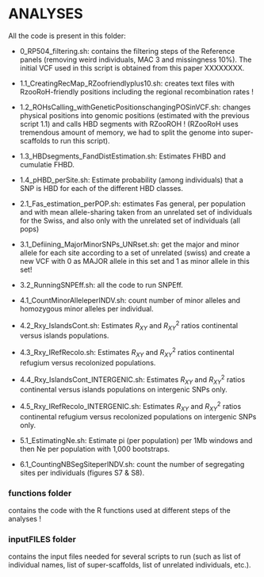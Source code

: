 # ANALYSES

All the code is present in this folder:

- 0_RP504_filtering.sh: contains the filtering steps of the Reference panels (removing weird individuals, MAC 3 and missingness 10\%). The initial VCF used in this script is obtained from this paper XXXXXXXX.

- 1.1_CreatingRecMap_RZoofriendlyplus10.sh: creates text files with RzooRoH-friendly positions including the regional recombination rates !

- 1.2_ROHsCalling_withGeneticPositionschangingPOSinVCF.sh: changes physical positions into genomic positions (estimated with the previous script 1.1) and calls HBD segments with RZooROH ! (RZooRoH uses tremendous amount of memory, we had to split the genome into super-scaffolds to run this script).

- 1.3_HBDsegments_FandDistEstimation.sh:  Estimates FHBD and cumulatie FHBD.

- 1.4_pHBD_perSite.sh: Estimate probability (among individuals) that a SNP is HBD for each of the different HBD classes.

- 2.1_Fas_estimation_perPOP.sh: estimates Fas general,  per population and with mean allele-sharing taken from an unrelated set of individuals for the Swiss, and also only with the unrelated set of individuals (all pops)

- 3.1_Defiining_MajorMinorSNPs_UNRset.sh: get the major and minor allele for each site according to a set of unrelated (swiss) and create a new VCF with 0 as MAJOR allele in this set and 1 as minor allele in this set!

- 3.2_RunningSNPEff.sh: all the code to run SNPEff.

- 4.1_CountMinorAlleleperINDV.sh: count number of minor alleles and homozygous minor alleles per individual.

- 4.2_Rxy_IslandsCont.sh: Estimates $R_{XY}$ and $R^{2}_{XY}$ ratios continental versus islands populations.

- 4.3_Rxy_IRefRecolo.sh:  Estimates $R_{XY}$ and $R^{2}_{XY}$ ratios continental refugium versus recolonized populations.

- 4.4_Rxy_IslandsCont_INTERGENIC.sh: Estimates $R_{XY}$ and $R^{2}_{XY}$ ratios continental versus islands populations on intergenic SNPs only.

- 4.5_Rxy_IRefRecolo_INTERGENIC.sh: Estimates $R_{XY}$ and $R^{2}_{XY}$ ratios continental refugium versus recolonized populations on intergenic SNPs only.

- 5.1_EstimatingNe.sh: Estimate pi (per population) per 1Mb windows and then Ne per population with 1,000 bootstraps.

- 6.1_CountingNBSegSiteperINDV.sh: count the number of segregating sites per individuals (figures S7 \& S8).


### functions folder

contains the code with the R functions used at different steps of the analyses !

### inputFILES folder

contains the input files needed for several scripts to run (such as list of individual names, list of super-scaffolds, list of unrelated individuals, etc.).
